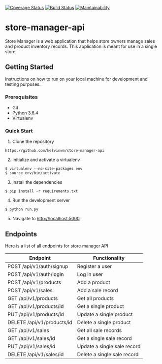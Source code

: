 [![Coverage Status](https://coveralls.io/repos/github/kelvinwm/store-manager-api/badge.svg?branch=ft-api-user-signup-161361425)](https://coveralls.io/github/kelvinwm/store-manager-api?branch=ft-api-user-signup-161361425)
[![Build Status](https://travis-ci.org/kelvinwm/store-manager-api.svg?branch=ft-api-create-sale-record-161300201)](https://travis-ci.org/kelvinwm/store-manager-api)
[![Maintainability](https://api.codeclimate.com/v1/badges/48a671ab90d9f9e709f4/maintainability)](https://codeclimate.com/github/kelvinwm/store-manager-api/maintainability)

# store-manager-api

Store Manager is a web application that helps store owners manage sales and product inventory
records. This application is meant for use in a single store

## Getting Started

Instructions on how to run on your local machine for development and testing purposes. 

### Prerequisites

* Git
* Python 3.6.4
* Virtualenv

### Quick Start

1. Clone the repository

```
https://github.com/kelvinwm/store-manager-api
```
2. Initialize and activate a virtualenv

```
$ virtualenv --no-site-packages env
$ source env/bin/activate
```

3. Install the dependencies

```
$ pip install -r requirements.txt
```

4. Run the development server

```
$ python run.py
```

5. Navigate to [http://localhost:5000](http://localhost:5000)

## Endpoints
Here is a list of all endpoints for store manager API

Endpoint | Functionality 
------------ | -------------
POST   /api/v1/auth/signup | Register a user
POST   /api/v1/auth/login | Log in user
POST  /api/v1/products | Add a product
POST  /api/v1/sales  | Add a sale record
GET  /api/v1/products | Get all products
GET  /api/v1/products/id  | Get a single product
PUT  /api/v1/products/id | Update a single product
DELETE  /api/v1/products/id | Delete a single product
GET  /api/v1/sales | Get all sale records
GET  /api/v1/sales/id | Get a single sale record
PUT  /api/v1/sales/id | Update a single sale record
DELETE  /api/v1/sales/id | Delete a single sale record



